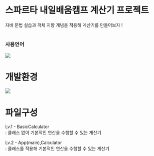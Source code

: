 # 스파르타 내일배움캠프 계산기 프로젝트
자바 문법 실습과 객체 지향 개념을 적용해 계산기를 만들어보자 !

# <h3>사용언어</h3>
<img src="https://img.shields.io/badge/java-%23007396.svg?&style=for-the-badge&logo=java&logoColor=white" />

# 개발환경
<img src="https://img.shields.io/badge/intellij%20idea-%23000000.svg?&style=for-the-badge&logo=intellij%20idea&logoColor=white" />

# 파일구성
Lv.1 - BasicCalculator <br>
: 클래스 없이 기본적인 연산을 수행할 수 있는 계산기

Lv.2 - App(main),Calculator <br>
: 클래스를 적용해 기본적인 연산을 수행할 수 있는 계산기
